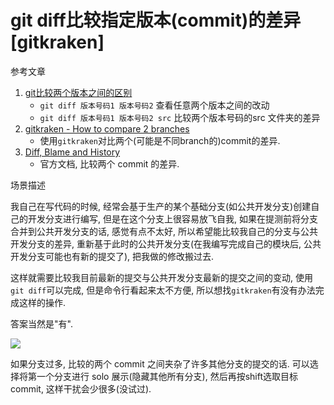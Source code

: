 # git diff比较指定版本(commit)的差异[gitkraken]

参考文章

1. [git比较两个版本之间的区别](https://blog.csdn.net/zhezhebie/article/details/78496693)
    - `git diff 版本号码1 版本号码2` 查看任意两个版本之间的改动
    - `git diff 版本号码1 版本号码2 src` 比较两个版本号码的src 文件夹的差异
2. [gitkraken - How to compare 2 branches](https://stackoverflow.com/questions/53234113/gitkraken-how-to-compare-2-branches)
    - 使用`gitkraken`对比两个(可能是不同branch的)commit的差异.
3. [Diff, Blame and History](https://support.gitkraken.com/working-with-commits/diff/)
    - 官方文档, 比较两个 commit 的差异.

场景描述

我自己在写代码的时候, 经常会基于生产的某个基础分支(如公共开发分支)创建自己的开发分支进行编写, 但是在这个分支上很容易放飞自我, 如果在提测前将分支合并到公共开发分支的话, 感觉有点不太好, 所以希望能比较我自己的分支与公共开发分支的差异, 重新基于此时的公共开发分支(在我编写完成自己的模块后, 公共开发分支可能也有新的提交了), 把我做的修改搬过去.

这样就需要比较我目前最新的提交与公共开发分支最新的提交之间的变动, 使用`git diff`可以完成, 但是命令行看起来太不方便, 所以想找`gitkraken`有没有办法完成这样的操作.

答案当然是"有".

![](https://gitee.com/generals-space/gitimg/raw/master/7f76835193f22b595beb87ab94912aa9.png)

如果分支过多, 比较的两个 commit 之间夹杂了许多其他分支的提交的话. 可以选择将第一个分支进行 solo 展示(隐藏其他所有分支), 然后再按shift选取目标 commit, 这样干扰会少很多(没试过).
